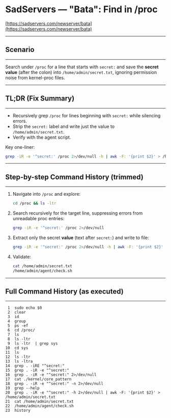 # SadServers — "Bata": Find in /proc

[https://sadservers.com/newserver/bata](https://sadservers.com/newserver/bata)

---

## Scenario

---

Search under `/proc` for a line that starts with `secret:` and save the **secret value** (after the colon) into `/home/admin/secret.txt`, ignoring permission noise from kernel-proc files.

---

## TL;DR (Fix Summary)

---

* Recursively grep `/proc` for lines beginning with `secret:` while silencing errors.
* Strip the `secret:` label and write just the value to `/home/admin/secret.txt`.
* Verify with the agent script.

Key one-liner:

```bash
grep -iR -e '^secret:' /proc 2>/dev/null -h | awk -F: '{print $2}' > /home/admin/secret.txt
```

---

## Step-by-step Command History (trimmed)

---

1. Navigate into `/proc` and explore:

   ```bash
   cd /proc && ls -ltr
   ```
2. Search recursively for the target line, suppressing errors from unreadable proc entries:

   ```bash
   grep -iR -e '^secret:' /proc 2>/dev/null
   ```
3. Extract only the secret **value** (text after `secret:`) and write to file:

   ```bash
   grep -iR -e '^secret:' /proc 2>/dev/null -h | awk -F: '{print $2}' > /home/admin/secret.txt
   ```
4. Validate:

   ```bash
   cat /home/admin/secret.txt
   /home/admin/agent/check.sh
   ```

---

## Full Command History (as executed)

---

```
 1  sudo echo $0
 2  clear
 3  id
 4  group
 5  ps -ef 
 6  cd /proc/
 7  ls
 8  ls -ltr 
 9  ls -ltr  | grep sys
10  cd sys
11  ls
12  ls -ltr
13  ls -ltra
14  grep . -iRE "^secret:"
15  grep . -iR -e "^secret:"
16  grep . -iR -e "^secret:" 2>/dev/null
17  cat ./kernel/core_pattern
18  grep . -iR -e "^secret:" -n 2>/dev/null 
19  grep --help
20  grep . -iR -e "^secret:" -h 2>/dev/null | awk -F: '{print $2}' > /home/admin/secret.txt
21  cat /home/admin/secret.txt 
22  /home/admin/agent/check.sh
23  history
```
